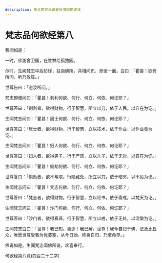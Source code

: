```yaml
---
description: 东晋罽宾三藏瞿昙僧伽提婆译
---
```


# 梵志品何欲经第八

我闻如是：

一时，佛游舍卫国，在胜林给孤独园。

尔时，生闻梵志中后彷徉，往诣佛所，共相问讯，却坐一面，白曰：「瞿昙！欲有所问，听乃敢陈。」

世尊告曰：「恣汝所问。」

梵志即便问曰：「瞿昙！刹利何欲、何行、何立、何依、何讫耶？」

世尊答曰：「刹利者，欲得财物，行于智慧，所立以刀，依于人民，以自在为讫。」

生闻梵志问曰：「瞿昙！居士何欲、何行、何立、何依、何讫耶？」

世尊答曰：「居士者，欲得财物，行于智慧，立以技术，依于作业，以作业竟为讫。」

生闻梵志问曰：「瞿昙！妇人何欲、何行、何立、何依、何讫耶？」

世尊答曰：「妇人者，欲得男子，行于严饰，立以儿子，依于无对，以自在为讫。」

生闻梵志问曰：「瞿昙！偷劫何欲、何行、何立、何依、何讫耶？」

世尊答曰：「偷劫者，欲不与取，行隐藏处，所立以刀，依于暗冥，以不见为讫。」

生闻梵志问曰：「瞿昙！梵志何欲、何行、何立、何依、何讫耶？」

世尊答曰：「梵志者，欲得财物，行于智慧，立以经书，依于斋戒，以梵天为讫。」

生闻梵志问曰：「瞿昙！沙门何欲、何行、何立、何依、何讫耶？」

世尊答曰：「沙门者，欲得真谛，行于智慧，所立以戒，依于无处，以涅槃为讫。」

生闻梵志白曰：「世尊！我已知。善逝！我已解。世尊！我今自归于佛、法及比丘众，唯愿世尊受我为优婆塞，从今日始，终身自归，乃至命尽。」

佛说如是。生闻梵志闻佛所说，欢喜奉行。

何欲经第八竟(四百二十二字)
